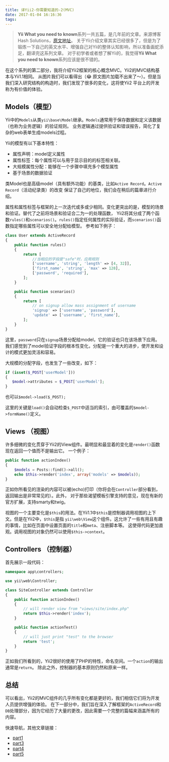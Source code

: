 ```yaml
---
title: 译Yii2-你需要知道的-2(MVC)
date: 2017-01-04 16:16:36
tags:
---
```


>**Yii What you need to known**系列一共五篇，是几年前的文章。来源博客Hash Solutions，[原文地址](http://blog.hashsolutions.in/technology/yii2-what-you-need-to-know-part-ii/)。
 关于Yii介绍文章其实已经很多了，但是为了锻炼一下自己的英文水平、增强自己对Yii的整体认知影响，所以准备画蛇添足，翻译完这系列文章。
 对于初学者或者想了解Yii的，我觉得**Yii What you need to known**系列应该是很不错的。
 
在这个系列的第二部分，我将介绍Yii2框架的核心概念MVC。Yii2的MVC结构基本与Yii1.1相同。
从图片我们可以看得出（:joy: 原文图片加载不出来了～）。但是当我们深入研究结构的构造时，我们发现了很多的变化，这将使Yii2
平台上的开发称为有价值的体验。

## Models（模型）

Yii中的`Models`从类`yii\base\Model`继承。`Models`通常用于保存数据和定义该数据（也称为业务逻辑）的验证规则。
业务逻辑通过提供验证和错误报告，简化了复杂的web表单生成models过程。

Yii的模型有以下基本特性：

+ 属性声明：model定义属性
+ 属性标签：每个属性可以与用于显示目的的标签相关联。
+ 大规模属性分配：能够在一个步骤中填充多个模型属性
+ 基于场景的数据验证

类Model也是高级model（具有额外功能）的基类，比如`Active Record`。`Active Record`（活动纪录类）的改变
保证了自己的地位，我们会在稍后的篇章进行介绍。

属性和属性标签与框架的上一次迭代或多或少相同。变化更突出的是，模型的场景和验证。替代了之前将场景和验证合二为一的处理函数，
Yii2将其分成了两个函数`rules()`和`scenarios()`。`rules()`指定任何属性的实际验证，而`scenarios()`函数指定哪些属性可以安全地分配给模型。
参考如下例子：

```PHP
class User extends ActiveRecord
{
    public function rules()
    {
        return [
            //当相应的字段是"safe"时，应用规则
            ['username', 'string', 'length' => [4, 32]],
            ['first_name', 'string', 'max' => 128],
            ['password', 'required'],
        ];
    }

    public function scenarios()
    {
        return [
            // on signup allow mass assignment of username
            'signup' => ['username', 'password'],
            'update' => ['username', 'first_name'],
        ];
    }
}
```

这里，`password`只在`signup`场景分配给model，它的验证也只在该场景下应用。
我们感觉到了model验证字段的根本性变化，分配是一个重大的进步，使开发和设计的模式更加灵活和容易。

大规模的分配字段，也发生了一些改变，如下：

```PHP
if (isset($_POST['userModel']))
{
   $model->attributes = $_POST['userModel'];
}
```

也可以`$model->load($_POST);`

这里的关键是`load()`会自动检查`$_POST`中适当的索引，由可覆盖的`$model->formName()`定义。


## Views （视图）

许多细微的变化贯穿于Yii2的View组件。最明显和最显着的变化是`render()`函数现在返回一个值而不是输出它。
一个例子：

```PHP
public function actionIndex()
{
    $models = Posts::find()->all();
    echo $this->render('index', array('models' => $models));
}
```

正如你所看见的渲染的内容可以被(echo)打印（你将会在`Controller`部分看到，返回输出是非常常见的）。此外，
对于那些渴望模板引擎支持的意见，现在有新的官方扩展，支持smarty和twig。

视图的一个主要变化是`$this`的用法。在Yii1.1中`$this`是控制器调用视图的上下文。但是在Yii2中，`$this`是指
`yii\web\View`这个组件。这允许了一些有用且有趣的事情，比如在页面中设置页面的`title`和`meta`、注册脚本等。
这使得代码更加直观。调用视图的对象仍然可以使用`$this->context`。


## Controllers （控制器）

首先展示一段代码：

```PHP
namespace app\controllers;

use yii\web\Controller;

class SiteController extends Controller
{
    public function actionIndex()
    {
        // will render view from "views/site/index.php"
        return $this->render('index');
    }

    public function actionTest()
    {
        // will just print "test" to the browser
        return 'test';
    }
}
```

正如我们所看到的，Yii2很好的使用了PHP的特性，命名空间。一个`action`的输出通常是`return`。
除此之外，控制器的基本原则仍然和原来一样。


## 总结

可以看出，Yii2的MVC组件的几乎所有变化都是更好的，我们相信它们将为开发人员提供增强的体验。
在下一部分中，我们旨在深入了解框架的`ActiveRecord`和`DB`处理部分，因为它经历了大量的更改，因此需要一个完整的篇幅来涵盖所有的内容。

快速导航，其他文章链接：

+ [part1](https://easy-yii.github.io/2017/01/04/know-PartOne/)
+ [part3](https://easy-yii.github.io/2017/01/05/know-PartThree/)
+ [part4](https://easy-yii.github.io/2017/01/05/know-PartFour/)
+ [part5](https://easy-yii.github.io/2017/01/09/know-PartFive/)